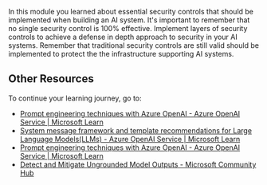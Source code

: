 In this module you learned about  essential security controls that should be implemented when building an AI system. It's important to remember that no single security control is 100% effective. Implement layers of security controls to achieve a defense in depth approach to security in your AI systems. Remember that traditional security controls are still valid should be implemented to protect the the infrastructure supporting AI systems.

## Other Resources

To continue your learning journey, go to:

- [Prompt engineering techniques with Azure OpenAI - Azure OpenAI Service | Microsoft Learn](/azure/ai-services/openai/concepts/advanced-prompt-engineering)
- [System message framework and template recommendations for Large Language Models(LLMs) - Azure OpenAI Service | Microsoft Learn](/azure/ai-services/openai/concepts/system-message)
- [Prompt engineering techniques with Azure OpenAI - Azure OpenAI Service | Microsoft Learn](/azure/ai-services/openai/concepts/advanced-prompt-engineering)
- [Detect and Mitigate Ungrounded Model Outputs - Microsoft Community Hub](https://techcommunity.microsoft.com/t5/ai-azure-ai-services-blog/detect-and-mitigate-ungrounded-model-outputs/ba-p/4099261)
